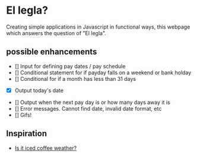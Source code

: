 # El legla?

Creating simple applications in Javascript in functional ways, this webpage which answers the question of "El legla". 

## possible enhancements

- [] Input for defining pay dates / pay schedule
- [] Conditional statement for if payday falls on a weekend or bank holday
- [] Conditional for if a month has less than 31 days
- [x] Output today's date
- [] Output when the next pay day is or how many days away it is
- [] Error messages. Cannot find date, invalid date format, etc
- [] Gifs!

## Inspiration

* [Is it iced coffee weather?](http://isiticedcoffeeweather.com/)
